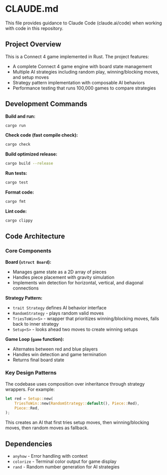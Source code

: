 # CLAUDE.md

This file provides guidance to Claude Code (claude.ai/code) when working with code in this repository.

## Project Overview

This is a Connect 4 game implemented in Rust. The project features:
- A complete Connect 4 game engine with board state management
- Multiple AI strategies including random play, winning/blocking moves, and setup moves
- Strategy pattern implementation with composable AI behaviors
- Performance testing that runs 100,000 games to compare strategies

## Development Commands

**Build and run:**
```bash
cargo run
```

**Check code (fast compile check):**
```bash
cargo check
```

**Build optimized release:**
```bash
cargo build --release
```

**Run tests:**
```bash
cargo test
```

**Format code:**
```bash
cargo fmt
```

**Lint code:**
```bash
cargo clippy
```

## Code Architecture

### Core Components

**Board (`struct Board`):**
- Manages game state as a 2D array of pieces
- Handles piece placement with gravity simulation
- Implements win detection for horizontal, vertical, and diagonal connections

**Strategy Pattern:**
- `trait Strategy` defines AI behavior interface
- `RandomStrategy` - plays random valid moves
- `TriesToWin<S>` - wrapper that prioritizes winning/blocking moves, falls back to inner strategy
- `Setup<S>` - looks ahead two moves to create winning setups

**Game Loop (`game` function):**
- Alternates between red and blue players
- Handles win detection and game termination
- Returns final board state

### Key Design Patterns

The codebase uses composition over inheritance through strategy wrappers. For example:
```rust
let red = Setup::new(
    TriesToWin::new(RandomStrategy::default(), Piece::Red),
    Piece::Red,
);
```

This creates an AI that first tries setup moves, then winning/blocking moves, then random moves as fallback.

## Dependencies

- `anyhow` - Error handling with context
- `colorize` - Terminal color output for game display
- `rand` - Random number generation for AI strategies
